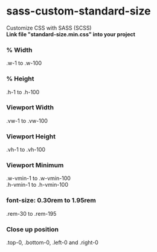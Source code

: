 # sass-custom-standard-size
Customize CSS with SASS (SCSS)<br>
**Link file "standard-size.min.css" into your project**

### % Width
.w-1 to .w-100

### % Height
.h-1 to .h-100

### Viewport Width
.vw-1 to .vw-100

### Viewport Height
.vh-1 to .vh-100

### Viewport Minimum
.w-vmin-1 to .w-vmin-100 <br>
.h-vmin-1 to .h-vmin-100

### font-size: 0.30rem to 1.95rem
.rem-30 to .rem-195

### Close up position
.top-0, .bottom-0, .left-0 and .right-0
